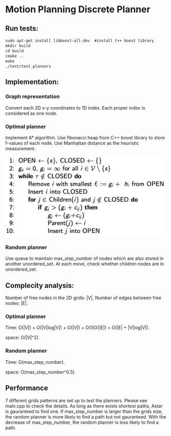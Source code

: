 # Motion Planning Discrete Planner

## Run tests:
```
sudo apt-get install libboost-all-dev  #install C++ boost library
mkdir build
cd build
cmake .. 
make
./test/test_planners
```
  
## Implementation:
### Graph representation
Convert each 2D x-y coordinates to 1D index. Each proper index is considered as one node.
### Optimal planner
Implement A* algorithm. Use fibonacci heap from C++ boost library to store f-values of each node. Use Manhattan distance as the heuristic measurement.

<img width="500" height="250" src="https://github.com/menglaili/Motion-Planning-Discrete-Planner/blob/master/Astar.jpg"/>

### Random planner

Use queue to maintain max_step_number of nodes which are also stored in another unordered_set. At each move, check whether children nodes are in unordered_set.

## Complecity analysis:
Number of free nodes in the 2D grids: |V|, Number of edges between free nodes: |E|.
### Optimal planner
Time: O(|V|) + O(|V|log|V|) + O(|V|) + O(1)O(|E|) = O(|E| + |V|log|V|). 

space: O(|V|^2).
### Random planner
Time: O(max_step_number). 

space: O(max_step_number^0.5).

## Performance
7 different grids patterns are set up to test the planners. Please see main.cpp to check the details.
As long as there exists shortest paths, Astar is gauranteed to find one. If max_step_number is larger than the grids size, the random planner is more likely to find a path but not gauranteed. With the decrease of max_step_number, the random planner is less likely to find a path.  

